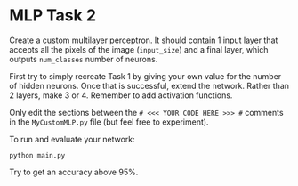 # MLP Task 2

Create a custom multilayer perceptron. 
It should contain 1 input layer that accepts all the pixels of the image (`input_size`) and a final layer, which outputs `num_classes` number of neurons.

First try to simply recreate Task 1 by giving your own value for the number of hidden neurons. Once that is successful, extend the network. Rather than 2 layers, make 3 or 4. Remember to add activation functions.

Only edit the sections between the `# <<< YOUR CODE HERE >>> #` comments in the `MyCustomMLP.py` file (but feel free to experiment).

To run and evaluate your network:
~~~
python main.py
~~~

Try to get an accuracy above 95%.